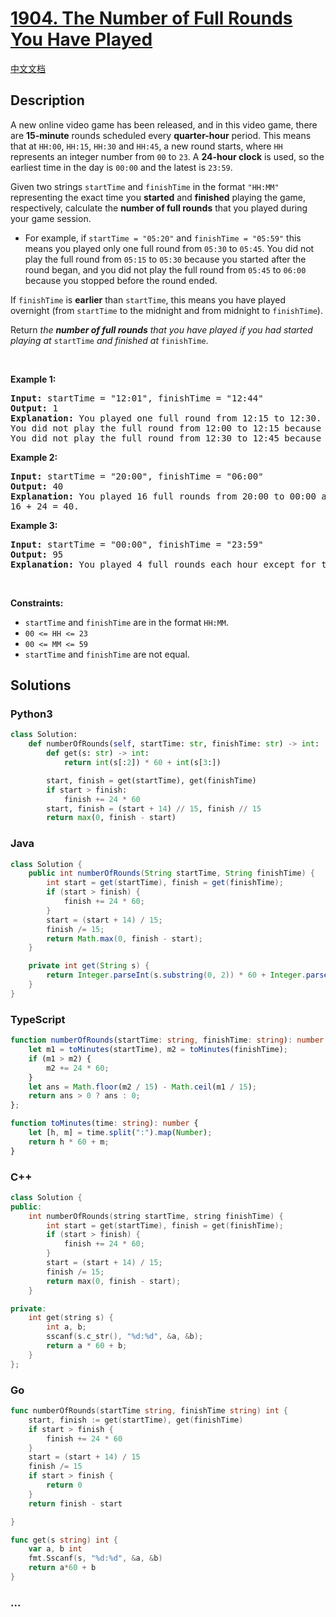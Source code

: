 # [1904. The Number of Full Rounds You Have Played](https://leetcode.com/problems/the-number-of-full-rounds-you-have-played)

[中文文档](/solution/1900-1999/1904.The%20Number%20of%20Full%20Rounds%20You%20Have%20Played/README.md)

## Description

<p>A new online video game has been released, and in this video game, there are <strong>15-minute</strong> rounds scheduled every <strong>quarter-hour</strong> period. This means that at <code>HH:00</code>, <code>HH:15</code>, <code>HH:30</code> and <code>HH:45</code>, a new round starts, where <code>HH</code> represents an integer number from <code>00</code> to <code>23</code>. A <strong>24-hour clock</strong> is used, so the earliest time in the day is <code>00:00</code> and the latest is <code>23:59</code>.</p>

<p>Given two strings <code>startTime</code> and <code>finishTime</code> in the format <code>&quot;HH:MM&quot;</code> representing the exact time you <strong>started</strong> and <strong>finished</strong> playing the game, respectively, calculate the <strong>number of full rounds</strong> that you played during your game session.</p>

<ul>
	<li>For example, if <code>startTime = &quot;05:20&quot;</code> and <code>finishTime = &quot;05:59&quot;</code> this means you played only one full round from <code>05:30</code> to <code>05:45</code>. You did not play the full round from <code>05:15</code> to <code>05:30</code> because you started after the round began, and you did not play the full round from <code>05:45</code> to <code>06:00</code> because you stopped before the round ended.</li>
</ul>

<p>If <code>finishTime</code> is <strong>earlier</strong> than <code>startTime</code>, this means you have played overnight (from <code>startTime</code> to the midnight and from midnight to <code>finishTime</code>).</p>

<p>Return <em>the <strong>number of full rounds</strong> that you have played if you had started playing at </em><code>startTime</code><em> and finished at </em><code>finishTime</code>.</p>

<p>&nbsp;</p>
<p><strong>Example 1:</strong></p>

<pre>
<strong>Input:</strong> startTime = &quot;12:01&quot;, finishTime = &quot;12:44&quot;
<strong>Output:</strong> 1
<strong>Explanation:</strong> You played one full round from 12:15 to 12:30.
You did not play the full round from 12:00 to 12:15 because you started playing at 12:01 after it began.
You did not play the full round from 12:30 to 12:45 because you stopped playing at 12:44 before it ended.
</pre>

<p><strong>Example 2:</strong></p>

<pre>
<strong>Input:</strong> startTime = &quot;20:00&quot;, finishTime = &quot;06:00&quot;
<strong>Output:</strong> 40
<strong>Explanation:</strong> You played 16 full rounds from 20:00 to 00:00 and 24 full rounds from 00:00 to 06:00.
16 + 24 = 40.
</pre>

<p><strong>Example 3:</strong></p>

<pre>
<strong>Input:</strong> startTime = &quot;00:00&quot;, finishTime = &quot;23:59&quot;
<strong>Output:</strong> 95
<strong>Explanation:</strong> You played 4 full rounds each hour except for the last hour where you played 3 full rounds.
</pre>

<p>&nbsp;</p>
<p><strong>Constraints:</strong></p>

<ul>
	<li><code>startTime</code> and <code>finishTime</code> are in the format <code>HH:MM</code>.</li>
	<li><code>00 &lt;= HH &lt;= 23</code></li>
	<li><code>00 &lt;= MM &lt;= 59</code></li>
	<li><code>startTime</code> and <code>finishTime</code> are not equal.</li>
</ul>

## Solutions

<!-- tabs:start -->

### **Python3**

```python
class Solution:
    def numberOfRounds(self, startTime: str, finishTime: str) -> int:
        def get(s: str) -> int:
            return int(s[:2]) * 60 + int(s[3:])

        start, finish = get(startTime), get(finishTime)
        if start > finish:
            finish += 24 * 60
        start, finish = (start + 14) // 15, finish // 15
        return max(0, finish - start)
```

### **Java**

```java
class Solution {
    public int numberOfRounds(String startTime, String finishTime) {
        int start = get(startTime), finish = get(finishTime);
        if (start > finish) {
            finish += 24 * 60;
        }
        start = (start + 14) / 15;
        finish /= 15;
        return Math.max(0, finish - start);
    }

    private int get(String s) {
        return Integer.parseInt(s.substring(0, 2)) * 60 + Integer.parseInt(s.substring(3));
    }
}
```

### **TypeScript**

```ts
function numberOfRounds(startTime: string, finishTime: string): number {
    let m1 = toMinutes(startTime), m2 = toMinutes(finishTime);
    if (m1 > m2) {
        m2 += 24 * 60;
    }
    let ans = Math.floor(m2 / 15) - Math.ceil(m1 / 15);
    return ans > 0 ? ans : 0;
};

function toMinutes(time: string): number {
    let [h, m] = time.split(":").map(Number);
    return h * 60 + m;
}
```

### **C++**

```cpp
class Solution {
public:
    int numberOfRounds(string startTime, string finishTime) {
        int start = get(startTime), finish = get(finishTime);
        if (start > finish) {
            finish += 24 * 60;
        }
        start = (start + 14) / 15;
        finish /= 15;
        return max(0, finish - start);
    }

private:
    int get(string s) {
        int a, b;
        sscanf(s.c_str(), "%d:%d", &a, &b);
        return a * 60 + b;
    }
};
```

### **Go**

```go
func numberOfRounds(startTime string, finishTime string) int {
	start, finish := get(startTime), get(finishTime)
	if start > finish {
		finish += 24 * 60
	}
	start = (start + 14) / 15
	finish /= 15
	if start > finish {
		return 0
	}
	return finish - start

}

func get(s string) int {
	var a, b int
	fmt.Sscanf(s, "%d:%d", &a, &b)
	return a*60 + b
}
```

### **...**

```

```

<!-- tabs:end -->
